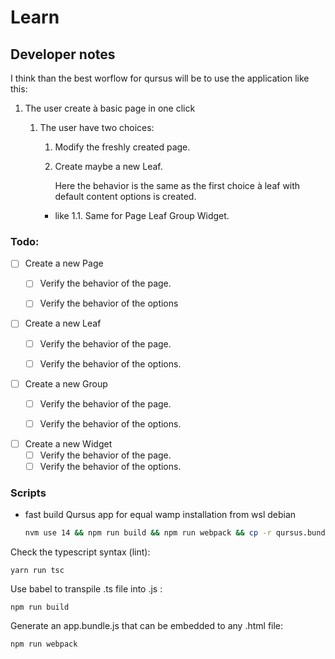 # Learn

## Developer notes

I think than the best worflow for qursus will be to use the application like this:

1. The user create à basic page in one click
    1. The user have two choices:
        1. Modify the freshly created page.
        2. Create maybe a new Leaf.

           Here the behavior is the same as the first choice à leaf with default content options is created.

        - like 1.1. Same for Page Leaf Group Widget.

### Todo:

- [ ] Create a new Page
    - [ ] Verify the behavior of the page.
    - [ ] Verify the behavior of the options


- [ ] Create a new Leaf
    - [ ] Verify the behavior of the page.
    - [ ] Verify the behavior of the options.


- [ ] Create a new Group
    - [ ] Verify the behavior of the page.
    - [ ] Verify the behavior of the options.

    
- [ ] Create a new Widget
    - [ ] Verify the behavior of the page.
    - [ ] Verify the behavior of the options.

### Scripts

- fast build Qursus app for equal wamp installation from wsl debian
  ```bash
  nvm use 14 && npm run build && npm run webpack && cp -r qursus.bundle.js export/ && rm -f web.app && zip -r ./web.app export/* && cp web.app /mnt/c/wamp64/www/equal/packages/learn/apps/qursus/ && rm -rf /mnt/c/wamp64/www/equal/public/qursus && cp -r export /mnt/c/wamp64/www/equal/public/qursus && cat web.app | md5sum | awk '{print $1}' > version && cp version /mnt/c/wamp64/www/equal/packages/learn/apps/qursus && cp manifest.json /mnt/c/wamp64/www/equal/packages/learn/apps/qursus && cp web.app /mnt/c/wamp64/www/equal/packages/learn/apps/qursus 
  ```

Check the typescript syntax (lint):

`yarn run tsc`

Use babel to transpile .ts file into .js :

`npm run build`

Generate an app.bundle.js that can be embedded to any .html file:

`npm run webpack`